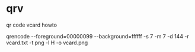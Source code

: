 # qrv
qr code vcard howto

qrencode --foreground=00000099 --background=ffffff -s 7 -m 7 -d 144 -r vcard.txt -t png -l H -o vcard.png
